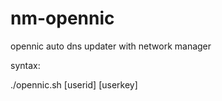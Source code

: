 # nm-opennic
opennic auto dns updater with network manager

syntax:

./opennic.sh [userid] [userkey]
